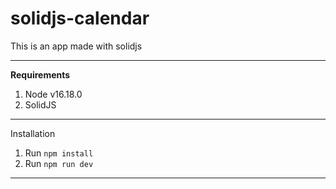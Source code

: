 # solidjs-calendar
This is an app made with solidjs

------------------------------

<b>Requirements</b>
1) Node v16.18.0
2) SolidJS

------------------------------

Installation

1) Run `npm install`
2) Run `npm run dev`

------------------------------
